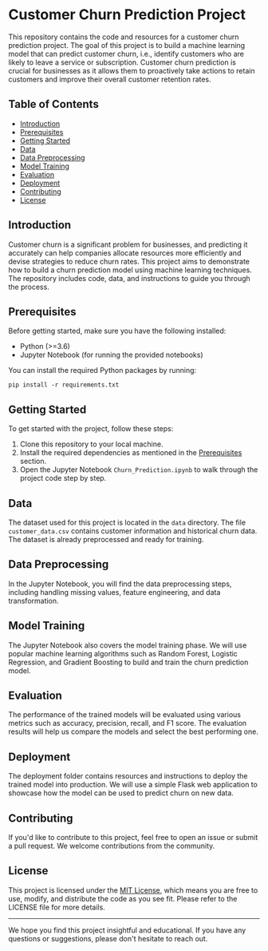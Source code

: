# Customer Churn Prediction Project


This repository contains the code and resources for a customer churn prediction project. The goal of this project is to build a machine learning model that can predict customer churn, i.e., identify customers who are likely to leave a service or subscription. Customer churn prediction is crucial for businesses as it allows them to proactively take actions to retain customers and improve their overall customer retention rates.

## Table of Contents

- [Introduction](#introduction)
- [Prerequisites](#prerequisites)
- [Getting Started](#getting-started)
- [Data](#data)
- [Data Preprocessing](#data-preprocessing)
- [Model Training](#model-training)
- [Evaluation](#evaluation)
- [Deployment](#deployment)
- [Contributing](#contributing)
- [License](#license)

## Introduction

Customer churn is a significant problem for businesses, and predicting it accurately can help companies allocate resources more efficiently and devise strategies to reduce churn rates. This project aims to demonstrate how to build a churn prediction model using machine learning techniques. The repository includes code, data, and instructions to guide you through the process.

## Prerequisites

Before getting started, make sure you have the following installed:

- Python (>=3.6)
- Jupyter Notebook (for running the provided notebooks)

You can install the required Python packages by running:

```
pip install -r requirements.txt
```

## Getting Started

To get started with the project, follow these steps:

1. Clone this repository to your local machine.
2. Install the required dependencies as mentioned in the [Prerequisites](#prerequisites) section.
3. Open the Jupyter Notebook `Churn_Prediction.ipynb` to walk through the project code step by step.

## Data

The dataset used for this project is located in the `data` directory. The file `customer_data.csv` contains customer information and historical churn data. The dataset is already preprocessed and ready for training.

## Data Preprocessing

In the Jupyter Notebook, you will find the data preprocessing steps, including handling missing values, feature engineering, and data transformation.

## Model Training

The Jupyter Notebook also covers the model training phase. We will use popular machine learning algorithms such as Random Forest, Logistic Regression, and Gradient Boosting to build and train the churn prediction model.

## Evaluation

The performance of the trained models will be evaluated using various metrics such as accuracy, precision, recall, and F1 score. The evaluation results will help us compare the models and select the best performing one.

## Deployment

The deployment folder contains resources and instructions to deploy the trained model into production. We will use a simple Flask web application to showcase how the model can be used to predict churn on new data.

## Contributing

If you'd like to contribute to this project, feel free to open an issue or submit a pull request. We welcome contributions from the community.

## License

This project is licensed under the [MIT License](LICENSE), which means you are free to use, modify, and distribute the code as you see fit. Please refer to the LICENSE file for more details.

---

We hope you find this project insightful and educational. If you have any questions or suggestions, please don't hesitate to reach out.
